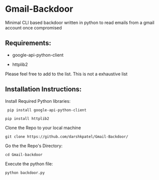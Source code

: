 # Gmail-Backdoor
Minimal CLI based backdoor written in python to read emails from a gmail account once compromised 

## Requirements:

* google-api-python-client

* httplib2

Please feel free to add to the list. This is not a exhaustive list

## Installation Instructions:
Install Required Python libraries:

``` pip install google-api-python-client```

``` pip install httplib2 ```

Clone the Repo to your local machine

 ```git clone https://github.com/darshkpatel/Gmail-Backdoor/```
 
Go the the Repo's Directory:

 ```cd Gmail-backdoor```
 
Execute the python file:

 ```python backdoor.py ```


  
